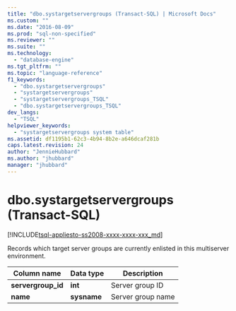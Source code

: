 ```yaml
---
title: "dbo.systargetservergroups (Transact-SQL) | Microsoft Docs"
ms.custom: ""
ms.date: "2016-08-09"
ms.prod: "sql-non-specified"
ms.reviewer: ""
ms.suite: ""
ms.technology: 
  - "database-engine"
ms.tgt_pltfrm: ""
ms.topic: "language-reference"
f1_keywords: 
  - "dbo.systargetservergroups"
  - "systargetservergroups"
  - "systargetservergroups_TSQL"
  - "dbo.systargetservergroups_TSQL"
dev_langs: 
  - "TSQL"
helpviewer_keywords: 
  - "systargetservergroups system table"
ms.assetid: df1195b1-62c3-4b94-8b2e-a646dcaf281b
caps.latest.revision: 24
author: "JennieHubbard"
ms.author: "jhubbard"
manager: "jhubbard"
---
```

# dbo.systargetservergroups (Transact-SQL)
[!INCLUDE[tsql-appliesto-ss2008-xxxx-xxxx-xxx_md](../../includes/tsql-appliesto-ss2008-xxxx-xxxx-xxx-md.md)]

  Records which target server groups are currently enlisted in this multiserver environment.  
  
  
|Column name|Data type|Description|  
|-----------------|---------------|-----------------|  
|**servergroup_id**|**int**|Server group ID|  
|**name**|**sysname**|Server group name|  
  
  